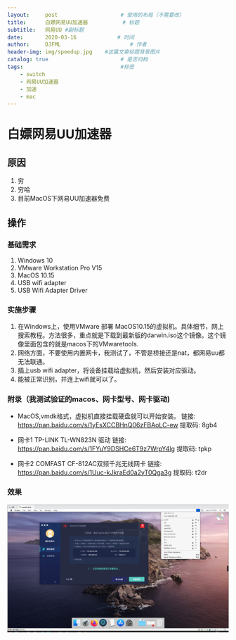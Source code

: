 ```yaml
---
layout:     post                    # 使用的布局（不需要改）
title:      白嫖网易UU加速器           # 标题 
subtitle:   网易UU #副标题
date:       2020-03-16             # 时间
author:     DJFML                      # 作者
header-img: img/speedup.jpg    #这篇文章标题背景图片
catalog: true                       # 是否归档
tags:                               #标签
    - switch
    - 网易UU加速器
    - 加速
    - mac
---
```


# 白嫖网易UU加速器

## 原因 
1. 穷
1. 穷哈
1. 目前MacOS下网易UU加速器免费

## 操作
### 基础需求
1. Windows 10
1. VMware Workstation Pro V15
1. MacOS 10.15
1. USB wifi adapter
1. USB Wifi Adapter Driver

### 实施步骤
1. 在Windows上，使用VMware 部署 MacOS10.15的虚拟机。具体细节，网上搜索教程。方法很多，重点就是下载到最新版的darwin.iso这个镜像。这个镜像里面包含的就是macos下的VMwaretools.
2. 网络方面，不要使用内置网卡，我测试了，不管是桥接还是nat，都网易uu都无法联通。
3. 插上usb wifi adapter，将设备挂载给虚拟机，然后安装对应驱动。
4. 能被正常识别，并连上wifi就可以了。

### 附录（我测试验证的macos、网卡型号、网卡驱动)
* MacOS,vmdk格式，虚拟机直接挂载硬盘就可以开始安装。
链接: https://pan.baidu.com/s/1yEsXCCBHnQ06zFBAoLC-ew 提取码: 8gb4

* 网卡1 
TP-LINK TL-WN823N 驱动
链接: https://pan.baidu.com/s/1FYuY9DSHCe6T9z7WrpY4lg 提取码: tpkp 

* 网卡2
COMFAST CF-812AC双频千兆无线网卡
链接: https://pan.baidu.com/s/1Uuc-kJkraEd0a2yT0Qga3g 提取码: t2dr 

### 效果
![](https://raw.githubusercontent.com/djfml/djfml.github.io/master/img/163UU.png)
